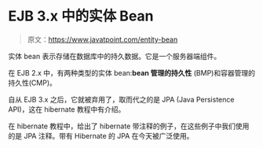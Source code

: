 # EJB 3.x 中的实体 Bean

> 原文：<https://www.javatpoint.com/entity-bean>

实体 bean 表示存储在数据库中的持久数据。它是一个服务器端组件。

在 EJB 2.x 中，有两种类型的实体 bean:**bean 管理的持久性** (BMP)和容器管理的持久性(CMP)。

自从 EJB 3.x 之后，它就被弃用了，取而代之的是 JPA (Java Persistence API)，这在 hibernate 教程中有介绍。

在 hibernate 教程中，给出了 hibernate 带注释的例子，在这些例子中我们使用的是 JPA 注释。带有 Hibernate 的 JPA 在今天被广泛使用。